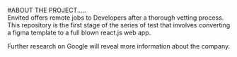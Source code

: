 #ABOUT THE PROJECT.....  
Envited offers remote jobs to Developers after a thorough vetting process. This repository is the first stage of the series of test that involves converting a figma template to a full blown react.js web app.


Further research on Google will reveal more information about the company.


